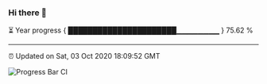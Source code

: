 ### Hi there 👋

⏳ Year progress { ██████████████████████▁▁▁▁▁▁▁▁ } 75.62 %

---

⏰ Updated on Sat, 03 Oct 2020 18:09:52 GMT

![Progress Bar CI](https://github.com/liununu/liununu/workflows/Progress%20Bar%20CI/badge.svg)
